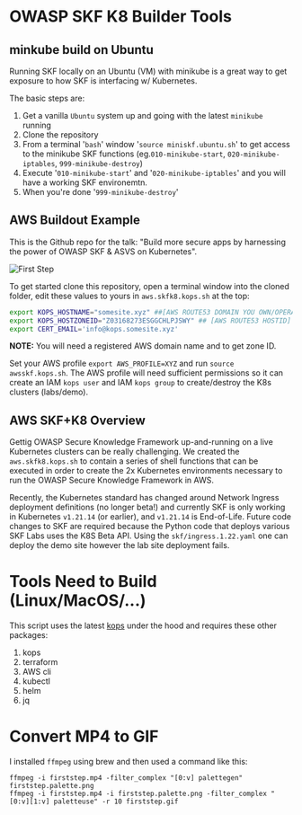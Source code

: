 # OWASP SKF K8 Builder Tools

## minkube build on Ubuntu
Running SKF locally on an Ubuntu (VM) with minikube is a great way to get exposure to how SKF is interfacing w/ Kubernetes.

The basic steps are:
1) Get a vanilla `Ubuntu` system up and going with the latest `minikube` running
2) Clone the repository
3) From a terminal '`bash`' window '`source miniskf.ubuntu.sh`' to get access to the minikube SKF functions (eg.`010-minikube-start`, `020-minikube-iptables`, `999-minikube-destroy`)
4) Execute '`010-minikube-start`' and '`020-minikube-iptables`' and you will have a working SKF environemtn.
5) When you're done '`999-minikube-destroy`'

## AWS Buildout Example
This is the Github repo for the talk: "Build more secure apps by harnessing the power of OWASP SKF & ASVS on Kubernetes".

![First Step](https://github.com/FWDSEC/owasp-skfk8-builder/blob/main/docs/firststep.gif)

To get started clone this repository, open a terminal window into the cloned folder, edit these values to yours in `aws.skfk8.kops.sh` at the top:
```bash
export KOPS_HOSTNAME="somesite.xyz" ##[AWS ROUTE53 DOMAIN YOU OWN/OPERATE]"
export KOPS_HOSTZONEID="Z03168273ESGGCHLPJSWY" ## [AWS ROUTE53 HOSTID]
export CERT_EMAIL='info@kops.somesite.xyz'
```
**NOTE:** You will need a registered AWS domain name and to get zone ID.

Set your AWS profile `export AWS_PROFILE=XYZ` and run `source awsskf.kops.sh`. The AWS profile will need sufficient permissions so it can create an IAM `kops user` and IAM `kops group` to create/destroy the K8s clusters (labs/demo).

## AWS SKF+K8 Overview
Gettig OWASP Secure Knowledge Framework up-and-running on a live Kubernetes clusters can be really challenging. We created the `aws.skfk8.kops.sh` to contain a series of shell functions that can be executed in order to create the 2x Kubernetes environments necessary to run the OWASP Secure Knowledge Framework in AWS.

Recently, the Kubernetes standard has changed around Network Ingress deployment definitions (no longer beta!) and currently SKF is only working in Kubernetes `v1.21.14` (or earlier), and `v1.21.14` is End-of-Life. Future code changes to SKF are required because the Python code that deploys various SKF Labs uses the K8S Beta API. Using the `skf/ingress.1.22.yaml` one can deploy the demo site however the lab site deployment fails.

# Tools Need to Build (Linux/MacOS/...)
This script uses the latest [kops](https://kops.sigs.k8s.io/) under the hood and requires these other packages:
1. kops
2. terraform
3. AWS cli
4. kubectl
5. helm
6. jq

# Convert MP4 to GIF
I installed `ffmpeg` using brew and then used a command like this:
```shell
ffmpeg -i firststep.mp4 -filter_complex "[0:v] palettegen" firststep.palette.png
ffmpeg -i firststep.mp4 -i firststep.palette.png -filter_complex "[0:v][1:v] paletteuse" -r 10 firststep.gif
```
